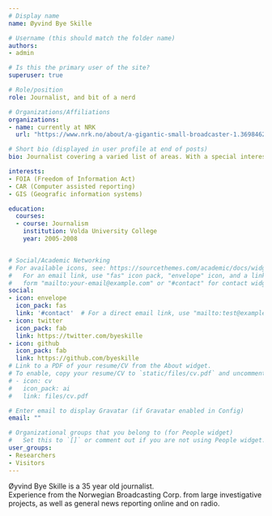 ```yaml
---
# Display name
name: Øyvind Bye Skille

# Username (this should match the folder name)
authors:
- admin

# Is this the primary user of the site?
superuser: true

# Role/position
role: Journalist, and bit of a nerd

# Organizations/Affiliations
organizations:
- name: currently at NRK
  url: "https://www.nrk.no/about/a-gigantic-small-broadcaster-1.3698462"

# Short bio (displayed in user profile at end of posts)
bio: Journalist covering a varied list of areas. With a special interest in FOIA, GIS, and CAR.

interests:
- FOIA (Freedom of Information Act)
- CAR (Computer assisted reporting)
- GIS (Geografic information systems)

education:
  courses:
  - course: Journalism
    institution: Volda University College
    year: 2005-2008


# Social/Academic Networking
# For available icons, see: https://sourcethemes.com/academic/docs/widgets/#icons
#   For an email link, use "fas" icon pack, "envelope" icon, and a link in the
#   form "mailto:your-email@example.com" or "#contact" for contact widget.
social:
- icon: envelope
  icon_pack: fas
  link: '#contact'  # For a direct email link, use "mailto:test@example.org".
- icon: twitter
  icon_pack: fab
  link: https://twitter.com/byeskille
- icon: github
  icon_pack: fab
  link: https://github.com/byeskille
# Link to a PDF of your resume/CV from the About widget.
# To enable, copy your resume/CV to `static/files/cv.pdf` and uncomment the lines below.  
# - icon: cv
#   icon_pack: ai
#   link: files/cv.pdf

# Enter email to display Gravatar (if Gravatar enabled in Config)
email: ""

# Organizational groups that you belong to (for People widget)
#   Set this to `[]` or comment out if you are not using People widget.  
user_groups:
- Researchers
- Visitors
---
```


Øyvind Bye Skille is a 35 year old journalist.<br/> Experience from the Norwegian Broadcasting Corp. from large investigative projects, as well as general news reporting online and on radio.
